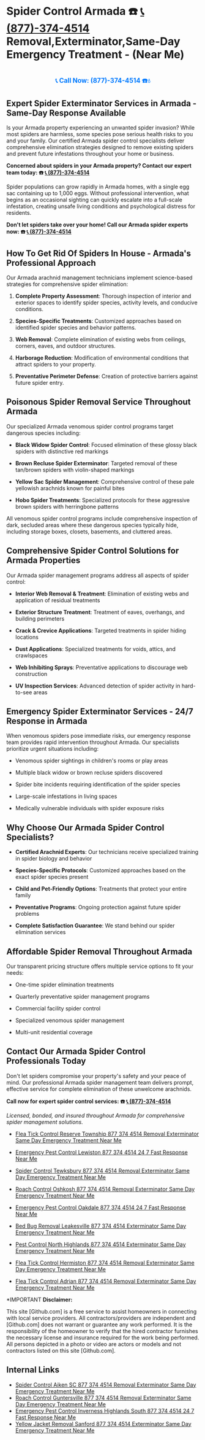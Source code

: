 # Spider Control Armada ☎️ [📞 (877)-374-4514](https://pest-control-4514.netlify.app) Removal,Exterminator,Same-Day Emergency Treatment - (Near Me)
# 

<p align="center" style="font-size: 1.2em; font-weight: bold; margin: 20px 0;">
  <a href="https://pest-control-4514.netlify.app" target="_blank" style="color: #007BFF; text-decoration: none;">📞 Call Now: (877)-374-4514 ☎️💧</a>
</p>

## Expert Spider Exterminator Services in Armada - Same-Day Response Available

Is your Armada property experiencing an unwanted spider invasion? While most spiders are harmless, some species pose serious health risks to you and your family. Our certified Armada spider control specialists deliver comprehensive elimination strategies designed to remove existing spiders and prevent future infestations throughout your home or business.

**Concerned about spiders in your Armada property? Contact our expert team today: ☎️ [📞 (877)-374-4514](https://pest-control-4514.netlify.app)**

Spider populations can grow rapidly in Armada homes, with a single egg sac containing up to 1,000 eggs. Without professional intervention, what begins as an occasional sighting can quickly escalate into a full-scale infestation, creating unsafe living conditions and psychological distress for residents.

**Don't let spiders take over your home! Call our Armada spider experts now: ☎️ [📞 (877)-374-4514](https://pest-control-4514.netlify.app)**

## How To Get Rid Of Spiders In House - Armada's Professional Approach

Our Armada arachnid management technicians implement science-based strategies for comprehensive spider elimination:

1. **Complete Property Assessment**: Thorough inspection of interior and exterior spaces to identify spider species, activity levels, and conducive conditions.

2. **Species-Specific Treatments**: Customized approaches based on identified spider species and behavior patterns.

3. **Web Removal**: Complete elimination of existing webs from ceilings, corners, eaves, and outdoor structures.

4. **Harborage Reduction**: Modification of environmental conditions that attract spiders to your property.

5. **Preventative Perimeter Defense**: Creation of protective barriers against future spider entry.

## Poisonous Spider Removal Service Throughout Armada

Our specialized Armada venomous spider control programs target dangerous species including:

- **Black Widow Spider Control**: Focused elimination of these glossy black spiders with distinctive red markings

- **Brown Recluse Spider Exterminator**: Targeted removal of these tan/brown spiders with violin-shaped markings

- **Yellow Sac Spider Management**: Comprehensive control of these pale yellowish arachnids known for painful bites

- **Hobo Spider Treatments**: Specialized protocols for these aggressive brown spiders with herringbone patterns

All venomous spider control programs include comprehensive inspection of dark, secluded areas where these dangerous species typically hide, including storage boxes, closets, basements, and cluttered areas.

## Comprehensive Spider Control Solutions for Armada Properties

Our Armada spider management programs address all aspects of spider control:

- **Interior Web Removal & Treatment**: Elimination of existing webs and application of residual treatments

- **Exterior Structure Treatment**: Treatment of eaves, overhangs, and building perimeters

- **Crack & Crevice Applications**: Targeted treatments in spider hiding locations

- **Dust Applications**: Specialized treatments for voids, attics, and crawlspaces

- **Web Inhibiting Sprays**: Preventative applications to discourage web construction

- **UV Inspection Services**: Advanced detection of spider activity in hard-to-see areas

## Emergency Spider Exterminator Services - 24/7 Response in Armada

When venomous spiders pose immediate risks, our emergency response team provides rapid intervention throughout Armada. Our specialists prioritize urgent situations including:

- Venomous spider sightings in children's rooms or play areas

- Multiple black widow or brown recluse spiders discovered

- Spider bite incidents requiring identification of the spider species

- Large-scale infestations in living spaces

- Medically vulnerable individuals with spider exposure risks

## Why Choose Our Armada Spider Control Specialists?

- **Certified Arachnid Experts**: Our technicians receive specialized training in spider biology and behavior

- **Species-Specific Protocols**: Customized approaches based on the exact spider species present

- **Child and Pet-Friendly Options**: Treatments that protect your entire family

- **Preventative Programs**: Ongoing protection against future spider problems

- **Complete Satisfaction Guarantee**: We stand behind our spider elimination services

## Affordable Spider Removal Throughout Armada

Our transparent pricing structure offers multiple service options to fit your needs:

- One-time spider elimination treatments

- Quarterly preventative spider management programs

- Commercial facility spider control

- Specialized venomous spider management

- Multi-unit residential coverage

## Contact Our Armada Spider Control Professionals Today

Don't let spiders compromise your property's safety and your peace of mind. Our professional Armada spider management team delivers prompt, effective service for complete elimination of these unwelcome arachnids.

**Call now for expert spider control services: ☎️ [📞 (877)-374-4514](https://pest-control-4514.netlify.app)**

*Licensed, bonded, and insured throughout Armada for comprehensive spider management solutions.*


- [Flea Tick Control Reserve Township 877 374 4514 Removal Exterminator Same Day Emergency Treatment Near Me](https://github.com/allyoucaneatsushiin/plumbing-texas/blob/main/Flea-Tick-Control-Reserve-Township-877-374-4514-Removal-Exterminator-Same-Day-Emergency-Treatment-Near-Me.md)
- [Emergency Pest Control Lewiston 877 374 4514 24 7 Fast Response Near Me](https://github.com/allyoucaneatsushiin/plumbing-texas/blob/main/Emergency-Pest-Control-Lewiston-877-374-4514-24-7-Fast-Response-Near-Me.md)
- [Spider Control Tewksbury 877 374 4514 Removal Exterminator Same Day Emergency Treatment Near Me](https://github.com/allyoucaneatsushiin/plumbing-texas/blob/main/Spider-Control-Tewksbury-877-374-4514-Removal-Exterminator-Same-Day-Emergency-Treatment-Near-Me.md)


- [Roach Control Oshkosh 877 374 4514 Removal Exterminator Same Day Emergency Treatment Near Me](https://github.com/allyoucaneatsushiin/plumbing-texas/blob/main/Roach-Control-Oshkosh-877-374-4514-Removal-Exterminator-Same-Day-Emergency-Treatment-Near-Me.md)
- [Emergency Pest Control Oakdale 877 374 4514 24 7 Fast Response Near Me](https://github.com/allyoucaneatsushiin/plumbing-texas/blob/main/Emergency-Pest-Control-Oakdale-877-374-4514-24-7-Fast-Response-Near-Me.md)
- [Bed Bug Removal Leakesville 877 374 4514 Exterminator Same Day Emergency Treatment Near Me](https://github.com/allyoucaneatsushiin/plumbing-texas/blob/main/Bed-Bug-Removal-Leakesville-877-374-4514-Exterminator-Same-Day-Emergency-Treatment-Near-Me.md)


- [Pest Control North Highlands 877 374 4514 Exterminator Same Day Emergency Treatment Near Me](https://github.com/allyoucaneatsushiin/plumbing-texas/blob/main/Pest-Control-North-Highlands-877-374-4514-Exterminator-Same-Day-Emergency-Treatment-Near-Me.md)
- [Flea Tick Control Hermiston 877 374 4514 Removal Exterminator Same Day Emergency Treatment Near Me](https://github.com/allyoucaneatsushiin/plumbing-texas/blob/main/Flea-Tick-Control-Hermiston-877-374-4514-Removal-Exterminator-Same-Day-Emergency-Treatment-Near-Me.md)
- [Flea Tick Control Adrian 877 374 4514 Removal Exterminator Same Day Emergency Treatment Near Me](https://github.com/allyoucaneatsushiin/plumbing-texas/blob/main/Flea-Tick-Control-Adrian-877-374-4514-Removal-Exterminator-Same-Day-Emergency-Treatment-Near-Me.md)


*IMPORTANT **Disclaimer:**  

This site [Github.com] is a free service to assist homeowners in connecting with local service providers. All contractors/providers are independent and [Github.com] does not warrant or guarantee any work performed. It is the responsibility of the homeowner to verify that the hired contractor furnishes the necessary license and insurance required for the work being performed. All persons depicted in a photo or video are actors or models and not contractors listed on this site [Github.com].


## Internal Links
- [Spider Control Aiken SC 877 374 4514 Removal Exterminator Same Day Emergency Treatment Near Me](https://github.com/allyoucaneatsushiin/plumbing-texas/blob/main/Spider-Control-Aiken-SC-877-374-4514-Removal-Exterminator-Same-Day-Emergency-Treatment-Near-Me.md)
- [Roach Control Guntersville 877 374 4514 Removal Exterminator Same Day Emergency Treatment Near Me](https://github.com/allyoucaneatsushiin/plumbing-texas/blob/main/Roach-Control-Guntersville-877-374-4514-Removal-Exterminator-Same-Day-Emergency-Treatment-Near-Me.md)
- [Emergency Pest Control Inverness Highlands South 877 374 4514 24 7 Fast Response Near Me](https://github.com/allyoucaneatsushiin/plumbing-texas/blob/main/Emergency-Pest-Control-Inverness-Highlands-South-877-374-4514-24-7-Fast-Response-Near-Me.md)
- [Yellow Jacket Removal Sanford 877 374 4514 Exterminator Same Day Emergency Treatment Near Me](https://github.com/allyoucaneatsushiin/plumbing-texas/blob/main/Yellow-Jacket-Removal-Sanford-877-374-4514-Exterminator-Same-Day-Emergency-Treatment-Near-Me.md)
